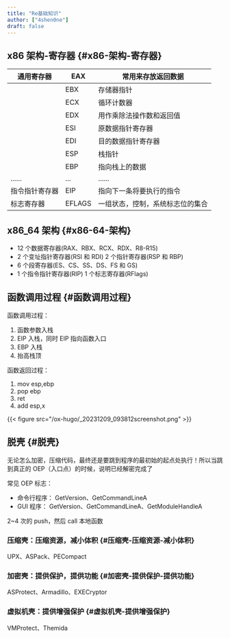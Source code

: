 ```yaml
---
title: "Re基础知识"
author: ["4shen0ne"]
draft: false
---
```


## x86 架构-寄存器 {#x86-架构-寄存器}

| 通用寄存器 | EAX    | 常用来存放返回数据 |
|-------|--------|-----------|
|         | EBX    | 存储器指针       |
|         | ECX    | 循环计数器       |
|         | EDX    | 用作乘除法操作数和返回值 |
|         | ESI    | 原数据指针寄存器 |
|         | EDI    | 目的数据指针寄存器 |
|         | ESP    | 栈指针           |
|         | EBP    | 指向栈上的数据   |
| ......  | ...    | ......           |
| 指令指针寄存器 | EIP    | 指向下一条将要执行的指令 |
| 标志寄存器 | EFLAGS | 一组状态，控制，系统标志位的集合 |


## x86_64 架构 {#x86-64-架构}

-   12 个数据寄存器(RAX、RBX、RCX、RDX、R8-R15)
-   2 个变址指针寄存器(RSI 和 RDI) 2 个指针寄存器(RSP 和 RBP)
-   6 个段寄存器(ES、CS、SS、DS、FS 和 GS)
-   1 个指令指针寄存器(RIP) 1 个标志寄存器(RFlags)


## 函数调用过程 {#函数调用过程}

函数调用过程：

1.  函数参数入栈
2.  EIP 入栈，同时 EIP 指向函数入口
3.  EBP 入栈
4.  抬高栈顶

函数返回过程：

1.  mov esp,ebp
2.  pop ebp
3.  ret
4.  add esp,x

{{< figure src="/ox-hugo/_20231209_093812screenshot.png" >}}


## 脱壳 {#脱壳}

无论怎么加密，压缩代码，最终还是要跳到程序的最初始的起点处执行！所以当跳到真正的
OEP（入口点）的时候，说明已经解密完成了

常见 OEP 标志：

-   命令行程序：
    GetVersion、GetCommandLineA
-   GUI 程序：
    GetVersion、GetCommandLineA、GetModuleHandleA

2~4 次的 push，然后 call 本地函数


### 压缩壳：压缩资源，减小体积 {#压缩壳-压缩资源-减小体积}

UPX、ASPack、PECompact


### 加密壳：提供保护，提供功能 {#加密壳-提供保护-提供功能}

ASProtect、Armadillo、EXECryptor


### 虚拟机壳：提供增强保护 {#虚拟机壳-提供增强保护}

VMProtect、Themida
